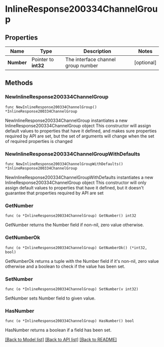 # InlineResponse200334ChannelGroup

## Properties

Name | Type | Description | Notes
------------ | ------------- | ------------- | -------------
**Number** | Pointer to **int32** | The interface channel group number | [optional] 

## Methods

### NewInlineResponse200334ChannelGroup

`func NewInlineResponse200334ChannelGroup() *InlineResponse200334ChannelGroup`

NewInlineResponse200334ChannelGroup instantiates a new InlineResponse200334ChannelGroup object
This constructor will assign default values to properties that have it defined,
and makes sure properties required by API are set, but the set of arguments
will change when the set of required properties is changed

### NewInlineResponse200334ChannelGroupWithDefaults

`func NewInlineResponse200334ChannelGroupWithDefaults() *InlineResponse200334ChannelGroup`

NewInlineResponse200334ChannelGroupWithDefaults instantiates a new InlineResponse200334ChannelGroup object
This constructor will only assign default values to properties that have it defined,
but it doesn't guarantee that properties required by API are set

### GetNumber

`func (o *InlineResponse200334ChannelGroup) GetNumber() int32`

GetNumber returns the Number field if non-nil, zero value otherwise.

### GetNumberOk

`func (o *InlineResponse200334ChannelGroup) GetNumberOk() (*int32, bool)`

GetNumberOk returns a tuple with the Number field if it's non-nil, zero value otherwise
and a boolean to check if the value has been set.

### SetNumber

`func (o *InlineResponse200334ChannelGroup) SetNumber(v int32)`

SetNumber sets Number field to given value.

### HasNumber

`func (o *InlineResponse200334ChannelGroup) HasNumber() bool`

HasNumber returns a boolean if a field has been set.


[[Back to Model list]](../README.md#documentation-for-models) [[Back to API list]](../README.md#documentation-for-api-endpoints) [[Back to README]](../README.md)


